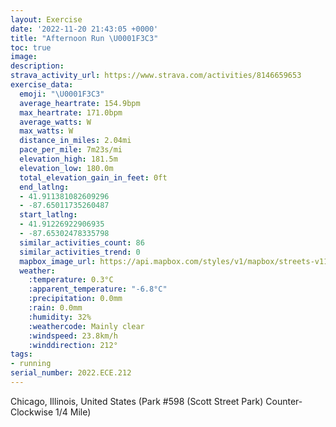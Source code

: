 ```yaml
---
layout: Exercise
date: '2022-11-20 21:43:05 +0000'
title: "Afternoon Run \U0001F3C3"
toc: true
image:
description:
strava_activity_url: https://www.strava.com/activities/8146659653
exercise_data:
  emoji: "\U0001F3C3"
  average_heartrate: 154.9bpm
  max_heartrate: 171.0bpm
  average_watts: W
  max_watts: W
  distance_in_miles: 2.04mi
  pace_per_mile: 7m23s/mi
  elevation_high: 181.5m
  elevation_low: 180.0m
  total_elevation_gain_in_feet: 0ft
  end_latlng:
  - 41.911381082609296
  - -87.65011735260487
  start_latlng:
  - 41.91226922906935
  - -87.65302478335798
  similar_activities_count: 86
  similar_activities_trend: 0
  mapbox_image_url: https://api.mapbox.com/styles/v1/mapbox/streets-v11/static/path-5+787af2-1.0(c%7Cx~Frk~uOC_AAIGMAO%40KVQFGJYj%40u%40%60%40s%40LUBMB%5DC_%40WAGIG%5BJeDDEFA~ABEoAByBB_%40%40CFDPAHAFGLSH_%40Bk%40Lw%40BiADy%40QuGBcAPmAFKFL%40ND%7CEBP%40HLRJJRHJ%40tAELKPWF%5B%40%5BE%7DCCOMSUMUC%7B%40B_%40FOJIJGTANDfAAvA%40VDLNRRJTDhAEZOHKH%5BD%5DAyAGmAEOMSSIWEs%40De%40FKHMRELCTFvB%40x%40HVHJPJTDx%40CVCPIFIJQDS%40%5BCaDIUEIOOMEUAW%40s%40HODQPM%60%40DvCBb%40BLTZRHnAATGPOJUFe%40EgDK%5BGISKUEmB%40QEUMOAm%40Dq%40%40i%40%5CCFNfE%3F%7CGDvECpCBdA%3FP),pin-s-s+e5b22e(-87.6513,41.91186),pin-s-f+89ae00(-87.64844000000002,41.91098999999999)/auto/800x800?access_token=pk.eyJ1Ijoiam9zaGJlY2ttYW4iLCJhIjoiY205eWR2aDd1MWZ6djJrbXc4a3M0bWZleiJ9.XiG9OWkNcZk2QzjJbxLB4A
  weather:
    :temperature: 0.3°C
    :apparent_temperature: "-6.8°C"
    :precipitation: 0.0mm
    :rain: 0.0mm
    :humidity: 32%
    :weathercode: Mainly clear
    :windspeed: 23.8km/h
    :winddirection: 212°
tags:
- running
serial_number: 2022.ECE.212
---
```

Chicago, Illinois, United States (Park #598 (Scott Street Park) Counter-Clockwise 1/4 Mile)

